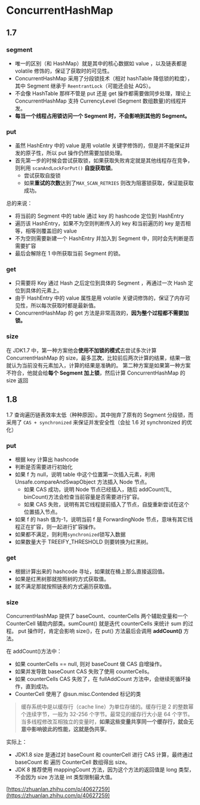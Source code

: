 # ConcurrentHashMap

## 1.7

### segment

- 唯一的区别（和 HashMap）就是其中的核心数据如 value ，以及链表都是 volatile 修饰的，保证了获取时的可见性。
- ConcurrentHashMap 采用了分段锁技术（相对 hashTable 降低锁的粒度），其中 Segment 继承于 `ReentrantLock`（可能还会扯 AQS）。
- 不会像 HashTable 那样不管是 put 还是 get 操作都需要做同步处理，理论上 ConcurrentHashMap 支持 CurrencyLevel (Segment 数组数量)的线程并发。
- **每当一个线程占用锁访问一个 Segment 时，不会影响到其他的 Segment。**

### put

- 虽然 HashEntry 中的 value 是用 volatile 关键字修饰的，但是并不能保证并发的原子性，所以 put 操作仍然需要加锁处理。
- 首先第一步的时候会尝试获取锁，如果获取失败肯定就是其他线程存在竞争，则利用 `scanAndLockForPut()` **自旋获取锁**。
  - 尝试获取自旋锁
  - 如果**重试的次数**达到了`MAX_SCAN_RETRIES` 则改为阻塞锁获取，保证能获取成功。

总的来说：

- 将当前的 Segment 中的 table 通过 key 的 hashcode 定位到 HashEntry
- 遍历该 HashEntry，如果不为空则判断传入的 key 和当前遍历的 key 是否相等，相等则覆盖旧的 value
- 不为空则需要新建一个 HashEntry 并加入到 Segment 中，同时会先判断是否需要扩容
- 最后会解除在 1 中所获取当前 Segment 的锁。

### get

- 只需要将 Key 通过 Hash 之后定位到具体的 Segment ，再通过一次 Hash 定位到具体的元素上。
- 由于 HashEntry 中的 value 属性是用 volatile 关键词修饰的，保证了内存可见性，所以每次获取时都是最新值。
- ConcurrentHashMap 的 get 方法是非常高效的，**因为整个过程都不需要加锁。**

### size

在 JDK1.7 中，第一种方案他会**使用不加锁的模式**去尝试多次计算 ConcurrentHashMap 的 size，最多**三次**，比较前后两次计算的结果，结果一致就认为当前没有元素加入，计算的结果是准确的。 第二种方案是如果第一种方案不符合，他就会给**每个 Segment 加上锁**，然后计算 ConcurrentHashMap 的 size 返回

## 1.8

1.7 查询遍历链表效率太低（种种原因）。其中抛弃了原有的 Segment 分段锁，而采用了 `CAS + synchronized` 来保证并发安全性（会扯 1.6 对 synchronized 的优化）

### put

- 根据 key 计算出 hashcode
- 判断是否需要进行初始化
- 如果 f 为 null，说明 table 中这个位置第一次插入元素，利用 Unsafe.compareAndSwapObject 方法插入 Node 节点。
  - 如果 CAS 成功，说明 Node 节点已经插入，随后 addCount(1L, binCount)方法会检查当前容量是否需要进行扩容。
  - 如果 CAS 失败，说明有其它线程提前插入了节点，自旋重新尝试在这个位置插入节点。
- 如果 f 的 hash 值为-1，说明当前 f 是 ForwardingNode 节点，意味有其它线程正在扩容，则一起进行扩容操作。
- 如果都不满足，则利用`synchronized`锁写入数据
- 如果数量大于 TREEIFY_THRESHOLD 则要转换为红黑树。

### get

- 根据计算出来的 hashcode 寻址，如果就在桶上那么直接返回值。
- 如果是红黑树那就按照树的方式获取值。
- 就不满足那就按照链表的方式遍历获取值。

### size

ConcurrentHashMap 提供了 baseCount、counterCells 两个辅助变量和一个 CounterCell 辅助内部类。sumCount() 就是迭代 counterCells 来统计 sum 的过程。 put 操作时，肯定会影响 size()，在 put() 方法最后会调用 **addCount()** 方法。

在 addCount()方法中：

- 如果 counterCells == null, 则对 baseCount 做 CAS 自增操作。
- 如果并发导致 baseCount CAS 失败了使用 counterCells。
- 如果 counterCells CAS 失败了，在 fullAddCount 方法中，会继续死循环操作，直到成功。
- CounterCell 使用了 @sun.misc.Contended 标记的类

> 缓存系统中是以缓存行（cache line）为单位存储的。缓存行是 2 的整数幂个连续字节，一般为 32-256 个字节。最常见的缓存行大小是 64 个字节。当多线程修改互相独立的变量时，**如果这些变量共享同一个缓存行，就会无意中影响彼此的性能，这就是伪共享**。

实际上：

- JDK1.8 size 是通过对 baseCount 和 counterCell 进行 CAS 计算，最终通过 baseCount 和 遍历 CounterCell 数组得出 size。
- JDK 8 推荐使用 mappingCount 方法，因为这个方法的返回值是 long 类型，不会因为 size 方法是 int 类型限制最大值。

[https://zhuanlan.zhihu.com/p/40627259](https://zhuanlan.zhihu.com/p/40627259)
